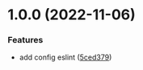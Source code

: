# 1.0.0 (2022-11-06)


### Features

* add config eslint ([5ced379](https://github.com/ctrlmais/eslint-config-ctrlmais/commit/5ced3799e4170aec3a28f94f9e414aa57051a949))
